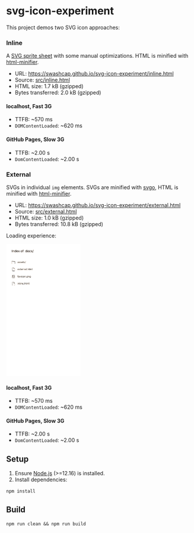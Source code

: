 # svg-icon-experiment

This project demos two SVG icon approaches:

### Inline

A [SVG sprite sheet](https://css-tricks.com/svg-sprites-use-better-icon-fonts/)
with some manual optimizations. HTML is minified with
[html-minifier](https://github.com/kangax/html-minifier).

* URL: https://swashcap.github.io/svg-icon-experiment/inline.html
* Source: [src/inline.html](src/inline.html)
* HTML size: 1.7 kB (gzipped)
* Bytes transferred: 2.0 kB (gzipped)

#### localhost, Fast 3G

* TTFB: ~570 ms
* `DOMContentLoaded`: ~620 ms

#### GitHub Pages, Slow 3G

* TTFB: ~2.00 s
* `DomContentLoaded`: ~2.00 s

### External

SVGs in individual `img` elements. SVGs are minified with
[svgo](https://github.com/svg/svgo), HTML is minified with
[html-minifier](https://github.com/kangax/html-minifier).

* URL: https://swashcap.github.io/svg-icon-experiment/external.html
* Source: [src/external.html](src/external.html)
* HTML size: 1.0 kB (gzipped)
* Bytes transferred: 10.8 kB (gzipped)

Loading experience:

![simulated external loading](img/external-loading.gif)

#### localhost, Fast 3G

* TTFB: ~570 ms
* `DOMContentLoaded`: ~620 ms

#### GitHub Pages, Slow 3G

* TTFB: ~2.00 s
* `DomContentLoaded`: ~2.00 s

## Setup

1. Ensure [Node.js](https://nodejs.org/en/) (>=12.16) is installed.
2. Install dependencies:

  ```shell
  npm install
  ```

## Build

```shell
npm run clean && npm run build
```
